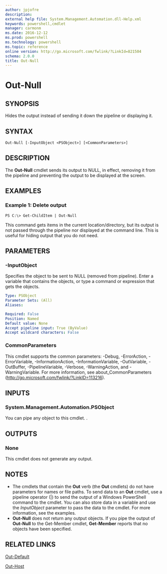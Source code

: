 ```yaml
---
author: jpjofre
description: 
external help file: System.Management.Automation.dll-Help.xml
keywords: powershell,cmdlet
manager: carmonm
ms.date: 2016-12-12
ms.prod: powershell
ms.technology: powershell
ms.topic: reference
online version: http://go.microsoft.com/fwlink/?LinkId=821504
schema: 2.0.0
title: Out-Null
---
```


# Out-Null

## SYNOPSIS
Hides the output instead of sending it down the pipeline or displaying it.

## SYNTAX

```
Out-Null [-InputObject <PSObject>] [<CommonParameters>]
```

## DESCRIPTION
The **Out-Null** cmdlet sends its output to NULL, in effect, removing it from the pipeline and
preventing the output to be displayed at the screen.

## EXAMPLES

### Example 1: Delete output
```
PS C:\> Get-ChildItem | Out-Null
```

This command gets items in the current location/directory, but its output is not passed through
the pipeline nor displayed at the command line.
This is useful for hiding output that you do not need.

## PARAMETERS

### -InputObject
Specifies the object to be sent to NULL (removed from pipeline).
Enter a variable that contains the objects, or type a command or expression that gets the objects.

```yaml
Type: PSObject
Parameter Sets: (All)
Aliases: 

Required: False
Position: Named
Default value: None
Accept pipeline input: True (ByValue)
Accept wildcard characters: False
```

### CommonParameters
This cmdlet supports the common parameters: -Debug, -ErrorAction, -ErrorVariable, -InformationAction, -InformationVariable, -OutVariable, -OutBuffer, -PipelineVariable, -Verbose, -WarningAction, and -WarningVariable. For more information, see about_CommonParameters (http://go.microsoft.com/fwlink/?LinkID=113216).

## INPUTS

### System.Management.Automation.PSObject
You can pipe any object to this cmdlet.
.

## OUTPUTS

### None
This cmdlet does not generate any output.

## NOTES
* The cmdlets that contain the **Out** verb (the **Out** cmdlets) do not have parameters for names or file paths. To send data to an **Out** cmdlet, use a pipeline operator (|) to send the output of a Windows PowerShell command to the cmdlet. You can also store data in a variable and use the *InputObject* parameter to pass the data to the cmdlet. For more information, see the examples.
* **Out-Null** does not return any output objects. If you pipe the output of **Out-Null** to the Get-Member cmdlet, **Get-Member** reports that no objects have been specified.

## RELATED LINKS

[Out-Default](Out-Default.md)

[Out-Host](Out-Host.md)

